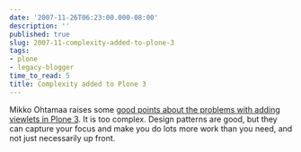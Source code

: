```yaml
---
date: '2007-11-26T06:23:00.000-08:00'
description: ''
published: true
slug: 2007-11-complexity-added-to-plone-3
tags:
- plone
- legacy-blogger
time_to_read: 5
title: Complexity added to Plone 3
---
```


Mikko Ohtamaa raises some <a href="http://blog.redinnovation.com/2007/11/26/could-it-be-possible-to-make-viewlets-simple-again/">good points about the problems with adding viewlets in Plone 3</a>.  It is too complex.  Design patterns are good, but they can capture your focus and make you do lots more work than you need, and not just necessarily up front.